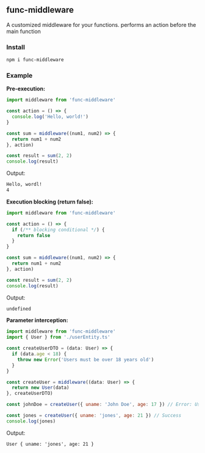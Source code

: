 ## func-middleware

A customized middleware for your functions. performs an action before the main function

### Install

```bash
npm i func-middleware
```

### Example

**Pre-execution:**

```js
import middleware from 'func-middleware'

const action = () => {
  console.log('Hello, world!')
}

const sum = middleware((num1, num2) => {
  return num1 + num2
}, action)

const result = sum(2, 2)
console.log(result)
```

Output:

```txt
Hello, wordl!
4
```

**Execution blocking (return false):**

```js
import middleware from 'func-middleware'

const action = () => {
  if (/** blocking conditional */) {
    return false
  }
}

const sum = middleware((num1, num2) => {
  return num1 + num2
}, action)

const result = sum(2, 2)
console.log(result)
```

Output:

```txt
undefined
```

**Parameter interception:**

```js
import middleware from 'func-middleware'
import { User } from './userEntity.ts'

const createUserDTO = (data: User) => {
  if (data.age < 18) {
    throw new Error('Users must be over 18 years old')
  }
}

const createUser = middleware((data: User) => {
  return new User(data)
}, createUserDTO)

const johnDoe = createUser({ uname: 'John Doe', age: 17 }) // Error: Users must be over 18 years old

const jones = createUser({ uname: 'jones', age: 21 }) // Success
console.log(jones)
```

Output:

```txt
User { uname: 'jones', age: 21 }
```

